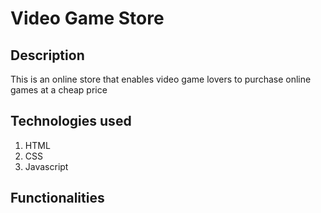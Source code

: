 # Video Game Store #

## Description ##
This is an online store that enables video game lovers to purchase online games at a cheap price

## Technologies used ##
1. HTML
2. CSS
3. Javascript

## Functionalities ##
